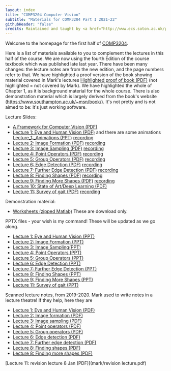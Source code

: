 ```yaml
---
layout: index
title: "COMP3204 Computer Vision"
subtitle: "Materials for COMP3204 Part I 2021-22"
githubHeader: "false"
credits: Maintained and taught by <a href="http://www.ecs.soton.ac.uk/people/msn">Dr Xiaohao Cai</a>
---
```


Welcome to the homepage for the first half of [COMP3204](https://secure.ecs.soton.ac.uk/module/COMP3204).

Here is a list of materials available to you to complement the lectures in this half of the course. We are now using the fourth Edition of the course textbook which was published late last year. There have been many changes: the lecture notes are from the new edition, and the page numbers refer to that. We have highlighted a proof version of the book showing material covered in Mark's lectures [Highlighted proof of book (PDF)](mark/Sections_of_proof_of_textbook_highlighted.pdf) (not highlighted = not covered by Mark). We have highlighted the whole of Chapter 1, as it is background material for the whole course. There is also demonstration material which is largely derived from the book's website (https://www.southampton.ac.uk/~msn/book/). It's not pretty and is not aimed to be: it's just working software. 

Lecture Slides:

* [A Framework for Computer Vision (PDF)](mark/A%20Framework%20for%20Computer%20Vision-i.pdf)
* [Lecture 1: Eye and Human Vision (PDF)](mark/Lecture_1_2020.pdf) and there are some animations [Lecture_1:_Animations (PPT)](mark/Lecture_1_animations_2020.pptx) [recording](https://southampton.cloud.panopto.eu/Panopto/Pages/Viewer.aspx?id=9a64be1f-2572-4ca2-8c12-ac4f00e64eba)
* [Lecture 2: Image Formation (PDF)](mark/Lecture_2_2020.pdf) [recording](https://southampton.cloud.panopto.eu/Panopto/Pages/Viewer.aspx?id=53777333-e297-4b2c-bd7e-ac4f00e89916)
* [Lecture 3: Image Sampling (PDF)](mark/Lecture_3_2020.pdf) [recording](https://southampton.cloud.panopto.eu/Panopto/Pages/Viewer.aspx?id=dc0154f9-4345-4a53-9219-ac5200e306b7)
* [Lecture 4: Point Operators (PDF)](mark/Lecture_4_2020.pdf) [recording](https://southampton.cloud.panopto.eu/Panopto/Pages/Viewer.aspx?id=803c26de-a504-4d38-a3fb-ac5600e051ce)
* [Lecture 5: Group Operators (PDF)](mark/Lecture_5_2020.pdf) [recording](https://southampton.cloud.panopto.eu/Panopto/Pages/Viewer.aspx?id=a146ecac-cdc8-4a62-a21c-ac5600e4e95e)
* [Lecture 6: Edge Detection (PDF)](mark/Lecture_6_2020.pdf) [recording](https://southampton.cloud.panopto.eu/Panopto/Pages/Viewer.aspx?id=7e16fefa-fb77-4f33-af33-ac5900f1f400)
* [Lecture 7: Further Edge Detection (PDF)](mark/Lecture_7_2020.pdf) [recording](https://southampton.cloud.panopto.eu/Panopto/Pages/Viewer.aspx?id=6918a84a-f3ae-4682-8e39-ac5d010116f3)
* [Lecture 8: Finding Shapes (PDF)](mark/Lecture_8_2020.pdf) [recording](https://southampton.cloud.panopto.eu/Panopto/Pages/Viewer.aspx?id=105a32af-14a8-44ce-8ede-ac5d0103c375)
* [Lecture 9: Finding More Shapes (PDF)](mark/Lecture_9_2020.pdf) [recording](https://southampton.cloud.panopto.eu/Panopto/Pages/Viewer.aspx?id=54b3d80f-634c-4d75-82bb-ac6000ebe406)
* [Lecture 10: State of Art/Deep Learning (PDF)](mark/Lecture_10_2020.pdf)
* [Lecture 11: Survey of gait (PDF)](mark/ACCV%202020%20gait%20nixon%20s.pdf)  [recording](https://southampton.cloud.panopto.eu/Panopto/Pages/Viewer.aspx?id=196e5e30-adee-48b8-b87b-ac8000f21d63)

Demonstration material:

* [Worksheets (zipped Matlab)](mark/Marks_matlab.zip) These are download only.

PPTX files - your wish is my command! These will be updated as we go along.

* [Lecture 1: Eye and Human Vision (PPT)](mark/Lecture%201.pptx)
* [Lecture 2: Image Formation (PPT)](mark/Lecture%202.pptx)
* [Lecture 3: Image Sampling(PPT)](mark/Lecture%203.pptx)
* [Lecture 4: Point Operators (PPT)](mark/Lecture%204.pptx)
* [Lecture 5: Group Operators (PPT)](mark/Lecture%205.pptx)
* [Lecture 6: Edge Detection (PPT)](mark/Lecture%206.pptx)
* [Lecture 7: Further Edge Detection (PPT)](mark/Lecture%207.pptx)
* [Lecture 8: Finding Shapes (PPT)](mark/Lecture%208.pptx)
* [Lecture 9: Finding More Shapes (PPT)](mark/Lecture%209.pptx)
* [Lecture 11: Survey of gait (PPT)](mark/ACCV%202020%20gait%20nixon%20s.pptx)

Scanned lecture notes, from 2019-2020. Mark used to write notes in a lecture theatre! If they help, here they are

* [Lecture 1: Eye and Human Vision (PDF)](mark/L20notes%2019-20.pdf)
* [Lecture 2: Image formation (PDF)](mark/Lect%202%20notes%2019-20.pdf)
* [Lecture 3: Image sampling (PDF)](mark/Lect%203%20notes%2019-20.pdf)
* [Lecture 4: Point operators (PDF)](mark/Lect%204%20notes%2019-20.pdf)
* [Lecture 5: Group operators (PDF)](mark/Lect%205%20notes%2019-20.pdf)
* [Lecture 6: Edge detection (PDF)](mark/Lect%206%20notes%2019-20.pdf)
* [Lecture 7: Further edge detection (PDF)](mark/Lect%207%20notes%2019-20.pdf)
* [Lecture 8: Finding shapes (PDF)](mark/Lect%208%20notes%2019-20.pdf)
* [Lecture 8: Finding more shapes (PDF)](mark/Lect%209%20notes%2019-20.pdf)


[Lecture 11: revision lecture 8 Jan (PDF)](mark/revision lecture.pdf)

<!---
* [Lecture 1](mark/Lecture_1_Human_Vision.pdf)
* [Lecture 2](mark/Lecture_2_Image_formation.pdf)
* [Lecture 3](mark/Lecture_3_DiscreteFT.pdf)
* [Lecture 4](mark/Lecture_4_slides_point_operators.pdf)
* [Lecture 5](mark/Lecture_5_slides_group_operators.pdf)
* [Lecture 6](mark/Lecture_6_slides_edge_detection1.pdf)
* [Lecture 7](mark/Lecture_7_slides_further_edge_det.pdf)
* [Lecture 8](mark/Lecture_8_slides_finding_shapes.pdf)
* [Lecture 9](mark/Lecture_9_slides_finding_more_shapes.pdf)
-->

<!---
Revision Lecture
* [Jan 2019](mark/revision_lecture.pdf)
-->
<!---
I used to provide handouts for lectures, and they relate to the book's third edition, but the students suggested I need them no longer given the ppts which support the course. If you want them they are here:

* [Handout #0 (PDF)](mark/handout 0.pdf)
* [Handout #1 (PDF)](mark/handout 1.pdf)
* [Handout #2 (PDF)](mark/handout2.pdf)
* [Handout #3 (PDF)](mark/handout3.pdf)
* [Handout #4 (PDF)](mark/handout4.pdf)
* [Handout #5 (PDF)](mark/handout5.pdf)
* [Handout #6 (PDF)](mark/handout6.pdf)
* [Handout #7 (PDF)](mark/handout7.pdf)
* [Handout #8 (PDF)](mark/handout8.pdf)
* [Handout #9 (PDF)](mark/handout9.pdf)
* [Handout #10 (PDF)](mark/handout10.pdf)
* [Handout #13 (PDF)](mark/handout13.pdf)
* [Handout #14 (PDF)](mark/handout14.pdf)
 
-->
